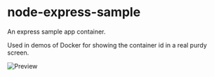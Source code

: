 # node-express-sample
An express sample app container.

Used in demos of Docker for showing the container id in a real purdy screen.

![Preview](https://raw.github.com/petegoo/node-express-sample/master/docs/preview.png)


